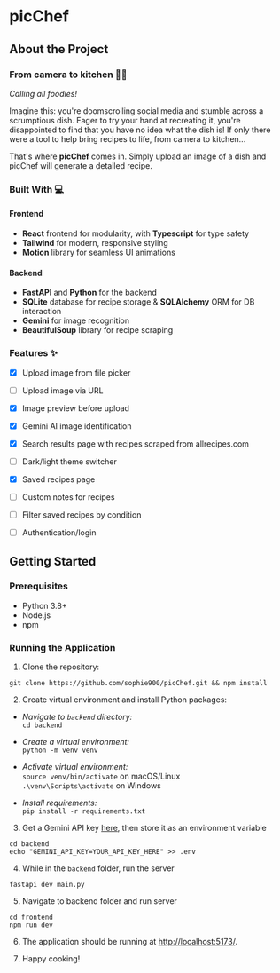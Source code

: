 # picChef


## About the Project
### From camera to kitchen 🧑‍🍳

*Calling all foodies!*

Imagine this: you're doomscrolling social media and stumble across a scrumptious dish.
Eager to try your hand at recreating it, you're disappointed to find that you have no idea what the dish is!
If only there were a tool to help bring recipes to life, from camera to kitchen...

That's where **picChef** comes in. Simply upload an image of a dish and picChef will generate a detailed recipe.

### Built With 💻

#### Frontend
* **React** frontend for modularity, with **Typescript** for type safety
* **Tailwind** for modern, responsive styling
* **Motion** library for seamless UI animations

#### Backend
* **FastAPI** and **Python** for the backend
* **SQLite** database for recipe storage & **SQLAlchemy** ORM for DB interaction
* **Gemini** for image recognition
* **BeautifulSoup** library for recipe scraping

### Features ✨
- [x] Upload image from file picker
- [ ] Upload image via URL
- [x] Image preview before upload
- [x] Gemini AI image identification
- [x] Search results page with recipes scraped from allrecipes.com
- [ ] Dark/light theme switcher
- [x] Saved recipes page
- [ ] Custom notes for recipes
- [ ] Filter saved recipes by condition
- [ ] Authentication/login


## Getting Started

### Prerequisites
- Python 3.8+
- Node.js
- npm

### Running the Application

1. Clone the repository:  
```
git clone https://github.com/sophie900/picChef.git && npm install
```

2. Create virtual environment and install Python packages:  
- *Navigate to `backend` directory:*  
`cd backend`

- *Create a virtual environment:*  
`python -m venv venv`

- *Activate virtual environment:*  
`source venv/bin/activate` on macOS/Linux  
`.\venv\Scripts\activate` on Windows

- *Install requirements:*  
`pip install -r requirements.txt`

3. Get a Gemini API key [here](https://aistudio.google.com/apikey), then store it as an environment variable
```
cd backend
echo "GEMINI_API_KEY=YOUR_API_KEY_HERE" >> .env
```

4. While in the `backend` folder, run the server  
```
fastapi dev main.py
```

5. Navigate to backend folder and run server
```
cd frontend
npm run dev
```

6. The application should be running at [http://localhost:5173/](http://localhost:5173/).

7. Happy cooking!
